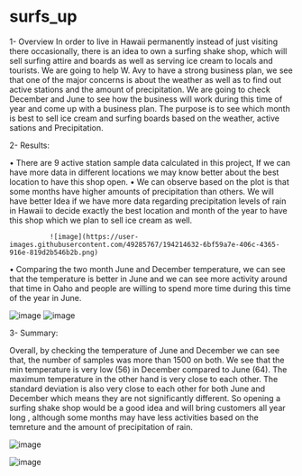 # surfs_up

1-	Overview
In order to live in Hawaii permanently instead of just visiting there occasionally, there is an idea to own a surfing shake shop, which will sell surfing attire and boards as well as serving ice cream to locals and tourists. We are going to help W. Avy to have a strong business plan, we see that one of the major concerns is about the weather as well as to find out active stations and the amount of precipitation. We are going to check December and June to see how the business will work during this time of year and come up with a business plan.
The purpose is to see which month is best to sell ice cream and surfing boards based on the weather, active sations and Precipitation.

2-		Results:

•	There are 9 active station sample data calculated in this project, If we can have more data in different locations we may know better about the best location to have this shop open.
•	We can observe based on the plot is that some months have higher amounts of precipitation than others. We will have better Idea if we have more data regarding precipitation levels of rain in Hawaii to decide exactly the best location and month of the year to have this shop which we plan to sell ice cream as well.

              ![image](https://user-images.githubusercontent.com/49285767/194214632-6bf59a7e-406c-4365-916e-819d2b546b2b.png)

•	Comparing the two month June and December temperature, we can see that the temperature is better in June and we can see more activity around that time in Oaho and people are willing to spend more time during this time of the year in June.

![image](https://user-images.githubusercontent.com/49285767/194214714-1bb11693-f555-4e67-8b76-985fe4a2e9e7.png)
![image](https://user-images.githubusercontent.com/49285767/194214903-67330a4f-078c-442d-8bb2-35359a62d0b4.png)

  
3-	Summary: 

Overall, by checking the temperature of June and December we can see that, the number of samples was more than 1500 on both. We see that the min temperature is very low (56) in December compared to June (64). The maximum temperature in the other hand is very close to each other. The standard deviation is also very close to each other for both June and December which means they are not significantly different. So opening a surfing shake shop would be a good idea and will bring customers all year long , although some months may have less activities based on the temreture and the amount of precipitation of rain.

![image](https://user-images.githubusercontent.com/49285767/194217710-5eb0f1c8-f1a3-4860-ae26-734fd052f3d0.png)

![image](https://user-images.githubusercontent.com/49285767/194217743-98af0489-b11f-4f89-b196-2fb5861f5403.png)
